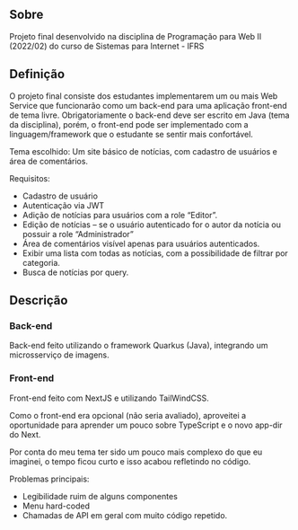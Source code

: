 ## Sobre
Projeto final desenvolvido na disciplina de Programação para Web II (2022/02) do curso de Sistemas para Internet - IFRS

## Definição
O projeto final consiste dos estudantes implementarem um ou mais Web Service que funcionarão como um back-end para uma aplicação front-end de tema livre. Obrigatoriamente o back-end deve ser escrito em Java (tema da disciplina), porém, o front-end pode ser implementado com a linguagem/framework que o estudante se sentir mais confortável.

Tema escolhido:
Um site básico de notícias, com cadastro de usuários e área de comentários.

Requisitos:
- Cadastro de usuário
- Autenticação via JWT
- Adição de notícias para usuários com a role “Editor”. 
- Edição de notícias – se o usuário autenticado for o autor da notícia ou possuir a role “Administrador”
- Área de comentários visível apenas para usuários autenticados.
- Exibir uma lista com todas as notícias, com a possibilidade de filtrar por categoria.
- Busca de notícias por query.

## Descrição

### Back-end
Back-end feito utilizando o framework Quarkus (Java), integrando um microsserviço de imagens.

### Front-end
Front-end feito com NextJS e utilizando TailWindCSS.

Como o front-end era opcional (não seria avaliado), aproveitei a oportunidade para aprender um pouco sobre TypeScript e o novo app-dir do Next.

Por conta do meu tema ter sido um pouco mais complexo do que eu imaginei, o tempo ficou curto e isso acabou refletindo no código.

Problemas principais: 
- Legibilidade ruim de alguns componentes
- Menu hard-coded
- Chamadas de API em geral com muito código repetido.

